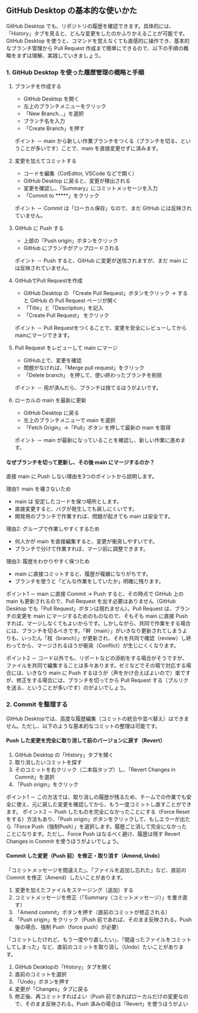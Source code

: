## GitHub Desktop の基本的な使いかた


GitHub Desktop でも、リポジトリの履歴を確認できます。具体的には、「History」タブを見ると、どんな変更をしたのかふりかえることが可能です。GitHub Desktop を使うと、コマンドを覚えなくても直感的に操作でき、基本的なブランチ管理から Pull Request 作成まで簡単にできるので、以下の手順の概略をまずは理解、実践していきましょう。


### 1. GitHub Desktop を使った履歴管理の概略と手順

1. ブランチを作成する
	-	GitHub Desktop を開く
	-	左上のブランチメニューをクリック
	-	「New Branch…」を選択
	-	ブランチ名を入力
	-	「Create Branch」を押す

	ポイント － main から新しい作業ブランチをつくる（ブランチを切る、ということが多いです）ことで、main を直接変更せずに済みます。


2. 変更を加えてコミットする
	-	コードを編集（CotEditor, VSCode などで開く）
	-	GitHub Desktop に戻ると、変更が検出される
	-	変更を確認し、「Summary」にコミットメッセージを入力
	-	「Commit to *****」をクリック

	ポイント － Commit は「ローカル保存」なので、まだ GitHub には反映されていません。


3. GitHub に Push する
	-	上部の「Push origin」ボタンをクリック
	-	GitHub にブランチがアップロードされる

	ポイント － Push すると、GitHub に変更が送信されますが、まだ main には反映されていません。


4. GitHubでPull Requestを作成
	-	GitHub Desktop の 「Create Pull Request」ボタンをクリック → すると GitHub の Pull Request ページが開く
	-	「Title」と「Description」を記入
	-	「Create Pull Request」 をクリック

	ポイント － Pull Requestをつくることで、変更を安全にレビューしてからmainにマージできます。


5. Pull Request をレビューして main にマージ
	-	GitHub上で、変更を確認
	-	問題がなければ、「Merge pull request」をクリック
	-	「Delete branch」 を押して、使い終わったブランチを削除

	ポイント － 用が済んだら、ブランチは捨てるほうがよいです。


6. ローカルの main を最新に更新
	-	GitHub Desktop に戻る
	-	左上のブランチメニューで main を選択
	-	「Fetch Origin」→「Pull」ボタン を押して最新の main を取得

	ポイント － main が最新になっていることを確認し、新しい作業に進めます。


#### なぜブランチを切って更新し、その後 main にマージするのか？

直接 main に Push しない理由を3つのポイントから説明します。

理由1: main を壊さないため
-	main は 安定したコードを保つ場所とします。
-	直接変更すると、バグが発生しても戻しにくいです。
-	開発用のブランチで作業すれば、問題が起きても main は安全です。

理由2: グループで作業しやすくするため
-	何人かが main を直接編集すると、変更が衝突しやすいです。
-	ブランチで分けて作業すれば、マージ前に調整できます。

理由3: 履歴をわかりやすく保つため
-	main に直接コミットすると、履歴が複雑になりがちです。
-	ブランチを使うと「どんな作業をしていたか」明確に残ります。

ポイント1 － main に直接 Commit → Push すると、その時点で GitHub 上の main も更新されるので、Pull Request を出す必要はありません（GitHub Desktop でも「Pull Request」ボタンは現れません）。Pull Request は、ブランチの変更を main にマージするためのものなので、そもそも main に直接 Push すれば、マージしなくてもよいからです。しかしながら、共同で作業をする場合には、ブランチを切るべきです。「幹（main）」がいきなり更新されてしまうよりも、いったん「枝（branch）」が更新され、それを共同で確認（review）し終わってから、マージされるほうが衝突（Conflict）が生じにくくなります。

ポイント2 － コード以外でも、リポートなどの添削をする場合がそうですが、ファイルを共同で編集することは多々あります。ゼミなどでその場で対応する場合には、いきなり main に Push するほうが（声をかけ合えばよいので）楽ですが、修正をする場合には、ブランチを切ってから Pull Request する（プルリクを送る、ということが多いです）のがよいでしょう。


### 2. Commit を整理する

GitHub Desktopでは、高度な履歴編集（コミットの統合や並べ替え）はできません。ただし、以下のような基本的なコミットの整理は可能です。　                                                                                                                                                                                                                                                                        


#### Push した変更を完全に取り消して前のバージョンに戻す（Revert）

1.	GitHub Desktop の「History」タブを開く
2.	取り消したいコミットを探す
3.	そのコミットを右クリック（二本指タップ）し、「Revert Changes in Commit」を選択
4.	「Push origin」をクリック

ポイント1 － この方法では、取り消しの履歴が残るため、チームでの作業でも安全に使え、元に戻した変更を確認してから、もう一度コミットし直すことができます。
ポイント2 － Push したものを完全になかったことにする（Force Reset をする）方法もあり、「Push origin」ボタンをクリックして、もしエラーが出たら「Force Push（強制Push）」を選択します。履歴ごと消して完全になかったことになります。ただし、Force Push はなるべく避け、履歴は残す Revert Changes in Commit を使うほうがよいでしょう。


#### Commit した変更（Push 前）を修正・取り消す（Amend, Undo）

「コミットメッセージを間違えた」、「ファイルを追加し忘れた」など、直前の Commit を修正（Amend）したいことがあります。

1.	変更を加えたファイルをステージング（追加）する
2.	コミットメッセージを修正（「Summary（コミットメッセージ）」を書き直す）
3.	「Amend commit」ボタンを押す（直前のコミットが修正される）
4.	「Push origin」をクリック（Push 前であれば、そのまま反映される。Push 後の場合、強制 Push（force push）が必要）

「コミットしたけれど、もう一度やり直したい」、「間違ったファイルをコミットしてしまった」など、直前のコミットを取り消し（Undo）たいことがあります。

1.	GitHub Desktopの「History」タブを開く
2.	直前のコミットを選択
3.	「Undo」ボタンを押す
4.	変更が「Changes」タブに戻る
5.	修正後、再コミットすればよい（Push 前であればローカルだけの変更なので、そのまま反映される。Push 済みの場合は「Revert」を使うほうがよい
